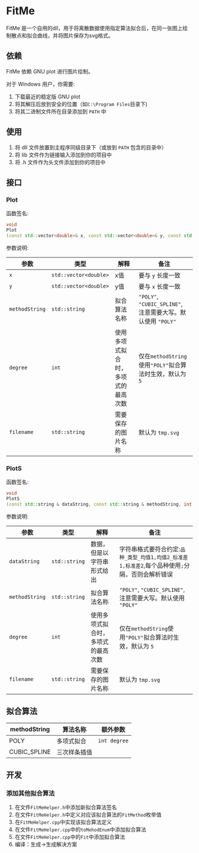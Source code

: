 # FitMe

FitMe 是一个自用的dll，用于将离散数据使用指定算法拟合后，在同一张图上绘制散点和拟合曲线，并将图片保存为svg格式。

## 依赖

FitMe 依赖 GNU plot 进行图片绘制。

对于 Windows 用户，你需要:
1. 下载最近的稳定版 GNU plot
2. 将其解压后放到安全的位置（如`C:\Program Files`目录下)
3. 将其二进制文件所在目录添加到 `PATH` 中

## 使用

1. 将 dll 文件放置到主程序同级目录下（或放到 `PATH` 包含的目录中）
2. 将 lib 文件作为链接输入添加到你的项目中
3. 将 .h 文件作为头文件添加到你的项目中

## 接口

### Plot
函数签名:
```c++
void
Plot
(const std::vector<double>& x, const std::vector<double>& y, const std::string& methodString, int degree, const std::string& filename);
```
参数说明:

| 参数 | 类型 | 解释 | 备注|
| --- | --- | --- | ---|
|`x`| `std::vector<double>` | x值 | 要与 `y` 长度一致 |
|`y`| `std::vector<double>` | y值 | 要与 `x` 长度一致 |
|`methodString`| `std::string`| 拟合算法名称 | `"POLY"`, `"CUBIC_SPLINE"`, 注意需要大写。默认使用 `"POLY"` |
|`degree` | `int` | 使用多项式拟合时，多项式的最高次数 |仅在`methodString`使用`"POLY"`拟合算法时生效，默认为 `5`|
|`filename` | `std::string` |需要保存的图片名称| 默认为 `tmp.svg` |

### PlotS
函数签名:
```c++
void 
PlotS
(const std::string & dataString, const std::string & methodString, int degree, const std::string & filename);
```
参数说明:

| 参数 | 类型 | 解释 | 备注|
| --- | --- | --- | ---|
|`dataString`| `std::string` | 数据，但是以字符串形式给出 | 字符串格式要符合约定:`品种_类型_均值1,均值2_标准差1,标准差2`,每个品种使用`;`分隔，否则会解析错误 |
|`methodString`| `std::string`| 拟合算法名称 | `"POLY"`, `"CUBIC_SPLINE"`, 注意需要大写。默认使用 `"POLY"` |
|`degree` | `int` | 使用多项式拟合时，多项式的最高次数 |仅在`methodString`使用`"POLY"`拟合算法时生效，默认为 `5`|
|`filename` | `std::string` |需要保存的图片名称| 默认为 `tmp.svg` |


## 拟合算法

| methodString | 算法名称 | 额外参数 |
| --- | --- | --- |
| POLY | 多项式拟合 | `int degree`|
| CUBIC_SPLINE | 三次样条插值 | |

## 开发

### 添加其他拟合算法

1. 在文件`FitMeHelper.h`中添加新拟合算法签名
2. 在文件`FitMeHelper.h`中定义对应该拟合算法的`FitMethod`枚举值
3. 在`FitMeHelper.cpp`中实现该拟合算法定义
4. 在文件`FitMeHelper.cpp`中的`toMehodEnum`中添加拟合算法
5. 在文件`FitMeHelper.cpp`中的`Fit`中添加拟合算法
6. 编译：生成->生成解决方案
